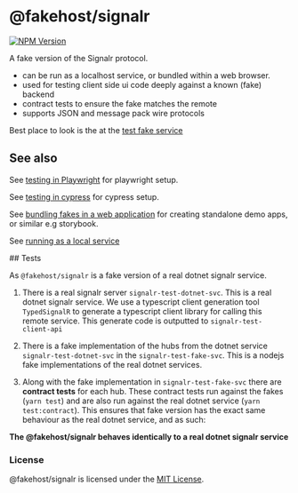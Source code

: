 # @fakehost/signalr

[![NPM Version][npm-image]][npm-url]

A fake version of the Signalr protocol. 

- can be run as a localhost service, or bundled within a web browser. 
- used for testing client side ui code deeply against a known (fake) backend 
- contract tests to ensure the fake matches the remote
- supports JSON and message pack wire protocols

Best place to look is the at the [test fake service](https://github.com/ilikejames/fakehost/tree/master/packages/signalr/signalr-test-fake-svc/src)




## See also

See [testing in Playwright](https://github.com/ilikejames/fakehost/tree/master/packages/test-playwright) for playwright setup.

See [testing in cypress](https://github.com/ilikejames/fakehost/tree/master/packages/test-cypress) for cypress setup.

See [bundling fakes in a web application](https://github.com/ilikejames/fakehost/tree/master/packages/test-web-app/src/index.tsx) for creating standalone demo apps, or similar e.g storybook. 

See [running as a local service](https://github.com/ilikejames/fakehost/tree/master/packages/signalr/signalr-test-fake-svc/src/start.ts)


## Tests

As `@fakehost/signalr` is a fake version of a real dotnet signalr service.

1. There is a real signalr server `signalr-test-dotnet-svc`. This is a real dotnet signalr service. 
We use a typescript client generation tool `TypedSignalR` to generate a typescript client library for 
calling this remote service. This generate code is outputted to `signalr-test-client-api`

2. There is a fake implementation of the hubs from the dotnet service `signalr-test-dotnet-svc` in the 
`signalr-test-fake-svc`. This is a nodejs fake implementations of the real dotnet services. 

3. Along with the fake implementation in `signalr-test-fake-svc` there are **contract tests** for each hub.
These contract tests run against the fakes (`yarn test`) and are also run against the real dotnet service
(`yarn test:contract`). This ensures that fake version has the exact same behaviour as the real dotnet service, and as such:

**The @fakehost/signalr behaves identically to a real dotnet signalr service**


### License

@fakehost/signalr is licensed under the [MIT License](https://mit-license.org/).


[npm-image]: https://img.shields.io/npm/v/@fakehost/signalr.svg
[npm-url]: https://npmjs.org/package/@fakehost/signalr



